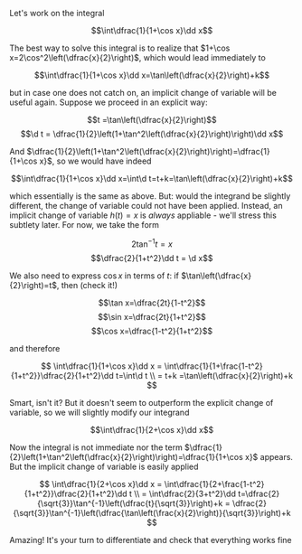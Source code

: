 Let's work on the integral

$$\int\dfrac{1}{1+\cos x}\dd x$$

The best way to solve this integral is to realize that $1+\cos x=2\cos^2\left(\dfrac{x}{2}\right)$, which would lead immediately to 

$$\int\dfrac{1}{1+\cos x}\dd x=\tan\left(\dfrac{x}{2}\right)+k$$

but in case one does not catch on, an implicit change of variable will be useful again. Suppose we proceed in an explicit way:

$$t =\tan\left(\dfrac{x}{2}\right)$$
$$\d t = \dfrac{1}{2}\left(1+\tan^2\left(\dfrac{x}{2}\right)\right)\dd x$$

And $\dfrac{1}{2}\left(1+\tan^2\left(\dfrac{x}{2}\right)\right)=\dfrac{1}{1+\cos x}$, so we would have indeed

$$\int\dfrac{1}{1+\cos x}\dd x=\int\d t=t+k=\tan\left(\dfrac{x}{2}\right)+k$$

which essentially is the same as above. But: would the integrand be slightly different, the change of variable could not have been applied. Instead, an implicit change of variable $h(t)=x$ is _always_ appliable - we'll stress this subtlety later. For now, we take the form

$$2\tan^{-1}t =x$$
$$\dfrac{2}{1+t^2}\dd t = \d x$$

We also need to express $\cos x$ in terms of $t$: if $\tan\left(\dfrac{x}{2}\right)=t$, then (check it!)

$$\tan x=\dfrac{2t}{1-t^2}$$
$$\sin x=\dfrac{2t}{1+t^2}$$
$$\cos x=\dfrac{1-t^2}{1+t^2}$$

and therefore

$$
\int\dfrac{1}{1+\cos x}\dd x
= \int\dfrac{1}{1+\frac{1-t^2}{1+t^2}}\dfrac{2}{1+t^2}\dd t=\int\d t \\
= t+k =\tan\left(\dfrac{x}{2}\right)+k
$$

Smart, isn't it? But it doesn't seem to outperform the explicit change of variable, so we will slightly modify our integrand

$$\int\dfrac{1}{2+\cos x}\dd x$$

Now the integral is not immediate nor the term  $\dfrac{1}{2}\left(1+\tan^2\left(\dfrac{x}{2}\right)\right)=\dfrac{1}{1+\cos x}$ appears. But the implicit change of variable is easily applied

$$
\int\dfrac{1}{2+\cos x}\dd x
= \int\dfrac{1}{2+\frac{1-t^2}{1+t^2}}\dfrac{2}{1+t^2}\dd t \\
= \int\dfrac{2}{3+t^2}\dd t=\dfrac{2}{\sqrt{3}}\tan^{-1}\left(\dfrac{t}{\sqrt{3}}\right)+k 
= \dfrac{2}{\sqrt{3}}\tan^{-1}\left(\dfrac{\tan\left(\frac{x}{2}\right)}{\sqrt{3}}\right)+k
$$

Amazing! It's your turn to differentiate and check that everything works fine